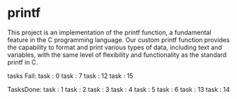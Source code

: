 # printf
This project is an implementation of the printf function, a fundamental feature in the C programming language. Our custom printf function provides the capability to format and print various types of data, including text and variables, with the same level of flexibility and functionality as the standard printf in C.

tasks Fail:
task : 0
task : 7
task : 12
task : 15

TasksDone:
task : 1
task : 2
task : 3
task : 4
task : 5
task : 6
task : 13
task : 14






